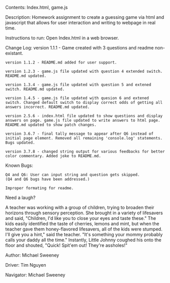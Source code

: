 Contents: Index.html, game.js

Description: Homework assignment to create a guessing game via html and javascript that allows for user interaction and writing to webpage in real time.

Instructions to run: Open Index.html in a web browser.

Change Log:
	version 1.1.1 - Game created with 3 questions and readme non-existant.

	version 1.1.2 - README.md added for user support.

	version 1.2.3 - game.js file updated with question 4 extended switch. README.md updated.

	version 1.3.4 - game.js file updated with question 5 and extened switch. README.md updated.

	version 1.4.5 - game.js file updated with quesion 6 and extened switch. Changed default switch to display correct odds of getting all answers incorrect. README.md updated.

	version 2.5.6 - index.html file updated to show questions and display answers on page. game.js file updated to write answers to html page. README.md updated to show patch changes.

	version 3.6.7 - final tally message to appear after Q6 instead of initial page element. Removed all remaining 'console.log' statements. Bugs updated.

	version 3.7.8 - changed string output for various feedbacks for better color commentary. Added joke to README.md.


Known Bugs:

	Q4 and Q6: User can input string and question gets skipped.
	(Q4 and Q6 bugs have been addressed.)

	Improper formating for readme.

Need a laugh?

A teacher was working with a group of children, trying to broaden their horizons through sensory perception. She brought in a variety of lifesavers and said, "Children, I'd like you to close your eyes and taste these." The kids easily identified the taste of cherries, lemons and mint, but when the teacher gave them honey-flavored lifesavers, all of the kids were stumped. I'll give you a hint," said the teacher. "It's something your mommy probably calls your daddy all the time." Instantly, Little Johnny coughed his onto the floor and shouted, "Quick! Spit'em out! They're assholes!"


Author: Michael Sweeney

Driver: Tim Nguyen

Navigator: Michael Sweeney
